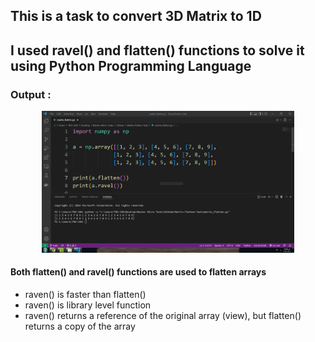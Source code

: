 ## This is a task to convert 3D Matrix to 1D
## I used ravel() and flatten() functions to solve it using Python Programming Language

### Output :

<p align="center" >
  <img 
    src="https://github.com/AhmedAbdelsalam0/Matrix-Flatten-Task/blob/main/Flatten.PNG" width="80%"
   />
</p>


#### Both flatten() and ravel() functions are used to flatten arrays
- raven() is faster than flatten()
- raven() is library level function
- raven() returns a reference of the original array (view), but flatten() returns a copy of the array

